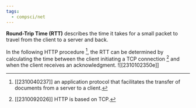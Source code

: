 ```yaml
---
tags:
  - compsci/net
---
```

**Round-Trip Time (RTT)** describes the time it takes for a small packet to travel from the client to a server and back.

In the following HTTP procedure [^1], the RTT can be determined by calculating the time between the client initiating a TCP connection [^2] and when the client receives an acknowledgment. ![[2310102350e]]

[^1]: [[2310040237]] an application protocol that facilitates the transfer of documents from a server to a client.
[^2]: [[2310092026]] HTTP is based on TCP.